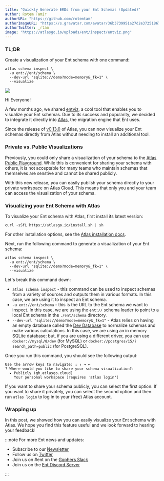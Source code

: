 ```yaml
---
title: "Quickly Generate ERDs from your Ent Schemas (Updated)" 
author: Rotem Tamir
authorURL: "https://github.com/rotemtam"
authorImageURL: "https://s.gravatar.com/avatar/36b3739951a27d2e37251867b7d44b1a?s=80"
authorTwitter: _rtam
image: "https://atlasgo.io/uploads/ent/inspect/entviz.png"
---
```


### TL;DR

Create a visualization of your Ent schema with one command:

```
atlas schema inspect \
  -u ent://ent/schema \
  --dev-url "sqlite://demo?mode=memory&_fk=1" \
  --visualize
```

![](https://entgo.io/images/assets/erd/edges-quick-summary.png)


Hi Everyone!

A few months ago, we shared [entviz](/blog/2023/01/26/visualizing-with-entviz), a cool
tool that enables you to visualize your Ent schemas. Due to its success and popularity,
we decided to integrate it directly into [Atlas](https://atlasgo.io), the migration engine
that Ent uses. 

Since the release of [v0.13.0](https://atlasgo.io/blog/2023/08/06/atlas-v-0-13) of Atlas,
you can now visualize your Ent schemas directly from Atlas without needing to install an
additional tool.

### Private vs. Public Visualizations

Previously, you could only share a visualization of your schema to the
[Atlas Public Playground](https://gh.atlasgo.cloud/explore). While this is convenient
for sharing your schema with others, it is not acceptable for many teams who maintain
schemas that themselves are senstive and cannot be shared publicly.

With this new release, you can easily publish your schema directly to your private
workspace on [Atlas Cloud](https://atlasgo.cloud). This means that only you and your
team can access the visualization of your schema.

### Visualizing your Ent Schema with Atlas

To visualize your Ent schema with Atlas, first install its latest version:

```
curl -sSfL https://atlasgo.io/install.sh | sh
```
For other installation options, see the [Atlas installation docs](https://atlasgo.io/getting-started#installation).

Next, run the following command to generate a visualization of your Ent schema:

```
atlas schema inspect \
  -u ent://ent/schema \
  --dev-url "sqlite://demo?mode=memory&_fk=1" \
  --visualize
```

Let's break this command down:
* `atlas schema inspect` - this command can be used to inspect schemas from a variety of sources and outputs
  them in various formats. In this case, we are using it to inspect an Ent schema.
* `-u ent://ent/schema` - this is the URL to the Ent schema we want to inspect. In this case, we are using the
  `ent://` schema loader to point to a local Ent schema in the `./ent/schema` directory.
* `--dev-url "sqlite://demo?mode=memory&_fk=1"` - Atlas relies on having an empty database called the
  [Dev Database](https://atlasgo.io/concepts/dev-database) to normalize schemas and make various calculations.
In this case, we are using an in memory SQLite database; but, if you are using a different driver, you can use
  `docker://mysql/8/dev` (for MySQL) or `docker://postgres/15/?search_path=public` (for PostgreSQL).

Once you run this command, you should see the following output:

```text
Use the arrow keys to navigate: ↓ ↑ → ←
? Where would you like to share your schema visualization?:
  ▸ Publicly (gh.atlasgo.cloud)
    Your personal workspace (requires 'atlas login')
```

If you want to share your schema publicly, you can select the first option. If you want to share it privately, you
can select the second option and then run `atlas login` to log in to your (free) Atlas account.

### Wrapping up

In this post, we showed how you can easily visualize your Ent schema with Atlas. We hope you find this feature useful
and we look forward to hearing your feedback!


:::note For more Ent news and updates:

- Subscribe to our [Newsletter](https://entgo.substack.com/)
- Follow us on [Twitter](https://twitter.com/entgo_io)
- Join us on #ent on the [Gophers Slack](https://entgo.io/docs/slack)
- Join us on the [Ent Discord Server](https://discord.gg/qZmPgTE6RX)

:::
